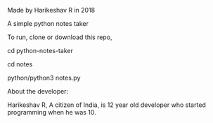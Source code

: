 Made by Harikeshav R in 2018

A simple python notes taker

To run, clone or download this repo, 

cd python-notes-taker

cd notes

python/python3 notes.py

About the developer:

Harikeshav R, A citizen of India, is 12 year old developer who started programming when he was 10.
